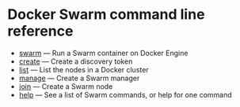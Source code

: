<!--[metadata]>
+++
title = "Command line reference"
description = "Docker Swarm Commands Overview"
keywords = ["Swarm, cluster, commands"]
[menu.main]
identifier="smn_swarm_subcmds"
parent="workw_swarm"
weight=80
+++
<![end-metadata]-->

# Docker Swarm command line reference

-   [swarm](swarm.md) — Run a Swarm container on Docker Engine
-   [create](create.md) — Create a discovery token
-   [list](list.md) — List the nodes in a Docker cluster
-   [manage](manage.md) — Create a Swarm manager
-   [join](join.md) — Create a Swarm node
-   [help](help.md) — See a list of Swarm commands, or help for one command
